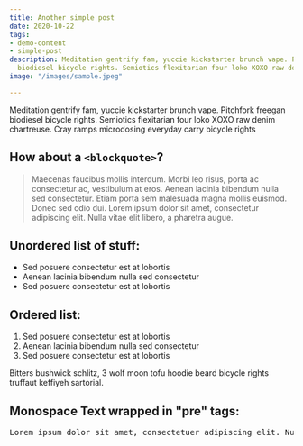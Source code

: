 ```yaml
---
title: Another simple post
date: 2020-10-22
tags:
- demo-content
- simple-post
description: Meditation gentrify fam, yuccie kickstarter brunch vape. Pitchfork freegan
  biodiesel bicycle rights. Semiotics flexitarian four loko XOXO raw denim chartreuse.
image: "/images/sample.jpeg"

---
```

Meditation gentrify fam, yuccie kickstarter brunch vape. Pitchfork freegan biodiesel bicycle rights. Semiotics flexitarian four loko XOXO raw denim chartreuse. Cray ramps microdosing everyday carry bicycle rights

## How about a `<blockquote>`?

> Maecenas faucibus mollis interdum. Morbi leo risus, porta ac consectetur ac, vestibulum at eros. Aenean lacinia bibendum nulla sed consectetur. Etiam porta sem malesuada magna mollis euismod. Donec sed odio dui. Lorem ipsum dolor sit amet, consectetur adipiscing elit. Nulla vitae elit libero, a pharetra augue.

## Unordered list of stuff:

- Sed posuere consectetur est at lobortis
- Aenean lacinia bibendum nulla sed consectetur
- Sed posuere consectetur est at lobortis

## Ordered list:

1. Sed posuere consectetur est at lobortis
2. Aenean lacinia bibendum nulla sed consectetur
3. Sed posuere consectetur est at lobortis

Bitters bushwick schlitz, 3 wolf moon tofu hoodie beard bicycle rights truffaut keffiyeh sartorial.

## Monospace Text wrapped in "pre" tags:

<pre>Lorem ipsum dolor sit amet, consectetuer adipiscing elit. Nullam dignissim convallis est. Quisque aliquam. Donec faucibus. Nunc iaculis suscipit dui. Nam sit amet sem. Aliquam libero nisi, imperdiet at, tincidunt nec, gravida vehicula, nisl.</pre>